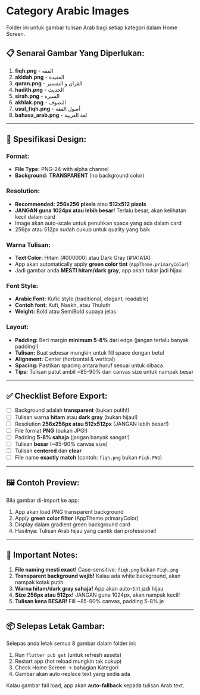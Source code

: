 # Category Arabic Images

Folder ini untuk gambar tulisan Arab bagi setiap kategori dalam Home Screen.

## 📋 **Senarai Gambar Yang Diperlukan:**

1. **fiqh.png** - الفقه
2. **akidah.png** - العقيدة
3. **quran.png** - القران و التفسير
4. **hadith.png** - الحديث
5. **sirah.png** - السيرة
6. **akhlak.png** - التصوف
7. **usul_fiqh.png** - أصول الفقه
8. **bahasa_arab.png** - لغة العربية

---

## 🎨 **Spesifikasi Design:**

### **Format:**
- **File Type:** PNG-24 with alpha channel
- **Background:** **TRANSPARENT** (no background color)

### **Resolution:**
- **Recommended:** **256x256 pixels** atau **512x512 pixels**
- **JANGAN guna 1024px atau lebih besar!** Terlalu besar, akan kelihatan kecil dalam card
- Image akan auto-scale untuk penuhkan space yang ada dalam card
- 256px atau 512px sudah cukup untuk quality yang baik

### **Warna Tulisan:**
- **Text Color:** Hitam (#000000) atau Dark Gray (#1A1A1A)
- App akan automatically apply **green color tint** (`AppTheme.primaryColor`)
- Jadi gambar anda **MESTI hitam/dark gray**, app akan tukar jadi hijau

### **Font Style:**
- **Arabic Font:** Kufic style (traditional, elegant, readable)
- **Contoh font:** Kufi, Naskh, atau Thuluth
- **Weight:** Bold atau SemiBold supaya jelas

### **Layout:**
- **Padding:** Beri margin **minimum 5-8%** dari edge (jangan terlalu banyak padding!)
- **Tulisan:** Buat sebesar mungkin untuk fill space dengan betul
- **Alignment:** Center (horizontal & vertical)
- **Spacing:** Pastikan spacing antara huruf sesuai untuk dibaca
- **Tips:** Tulisan patut ambil ~85-90% dari canvas size untuk nampak besar

---

## ✅ **Checklist Before Export:**

- [ ] Background adalah **transparent** (bukan putih!)
- [ ] Tulisan warna **hitam** atau **dark gray** (bukan hijau!)
- [ ] Resolution **256x256px atau 512x512px** (JANGAN lebih besar!)
- [ ] File format **PNG** (bukan JPG!)
- [ ] Padding **5-8% sahaja** (jangan banyak sangat!)
- [ ] Tulisan **besar** (~85-90% canvas size)
- [ ] Tulisan **centered** dan **clear**
- [ ] File name **exactly match** (contoh: `fiqh.png` bukan `Fiqh.PNG`)

---

## 🖼️ **Contoh Preview:**

Bila gambar di-import ke app:
1. App akan load PNG transparent background
2. Apply **green color filter** (AppTheme.primaryColor)
3. Display dalam gradient green background card
4. Hasilnya: Tulisan Arab hijau yang cantik dan professional!

---

## 🚨 **Important Notes:**

1. **File naming mesti exact!** Case-sensitive: `fiqh.png` bukan `Fiqh.png`
2. **Transparent background wajib!** Kalau ada white background, akan nampak kotak putih
3. **Warna hitam/dark gray sahaja!** App akan auto-tint jadi hijau
4. **Size 256px atau 512px!** JANGAN guna 1024px, akan nampak kecil!
5. **Tulisan kena BESAR!** Fill ~85-90% canvas, padding 5-8% je

---

## 📦 **Selepas Letak Gambar:**

Selepas anda letak semua 8 gambar dalam folder ini:
1. Run `flutter pub get` (untuk refresh assets)
2. Restart app (hot reload mungkin tak cukup)
3. Check Home Screen → bahagian Kategori
4. Gambar akan auto-replace text yang sedia ada

Kalau gambar fail load, app akan **auto-fallback** kepada tulisan Arab text.
